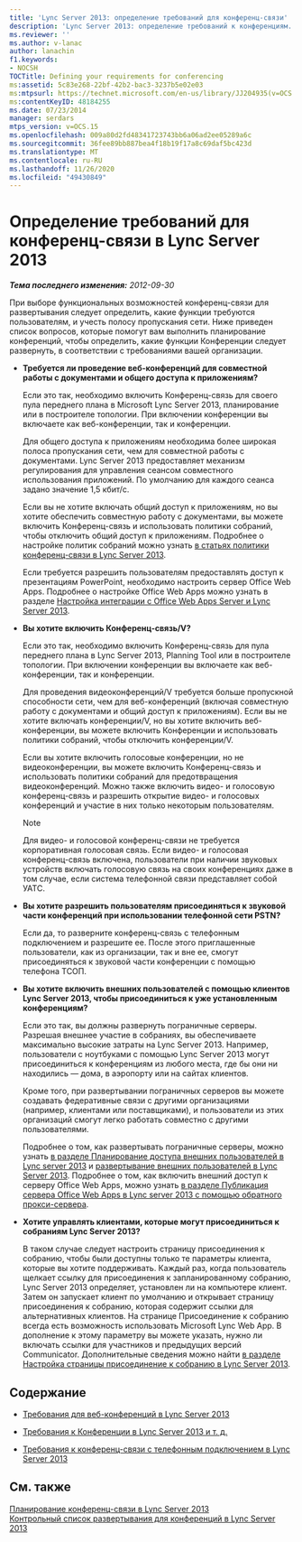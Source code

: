 ```yaml
---
title: 'Lync Server 2013: определение требований для конференц-связи'
description: 'Lync Server 2013: определение требований к конференциям.'
ms.reviewer: ''
ms.author: v-lanac
author: lanachin
f1.keywords:
- NOCSH
TOCTitle: Defining your requirements for conferencing
ms:assetid: 5c83e268-22bf-42b2-bac3-3237b5e02e03
ms:mtpsurl: https://technet.microsoft.com/en-us/library/JJ204935(v=OCS.15)
ms:contentKeyID: 48184255
ms.date: 07/23/2014
manager: serdars
mtps_version: v=OCS.15
ms.openlocfilehash: 009a80d2fd48341723743bb6a06ad2ee05289a6c
ms.sourcegitcommit: 36fee89bb887bea4f18b19f17a8c69daf5bc423d
ms.translationtype: MT
ms.contentlocale: ru-RU
ms.lasthandoff: 11/26/2020
ms.locfileid: "49430849"
---
```

# <a name="defining-your-requirements-for-conferencing-in-lync-server-2013"></a>Определение требований для конференц-связи в Lync Server 2013

<div data-xmlns="http://www.w3.org/1999/xhtml">

<div class="topic" data-xmlns="http://www.w3.org/1999/xhtml" data-msxsl="urn:schemas-microsoft-com:xslt" data-cs="https://msdn.microsoft.com/">

<div data-asp="https://msdn2.microsoft.com/asp">



</div>

<div id="mainSection">

<div id="mainBody">

<span> </span>

_**Тема последнего изменения:** 2012-09-30_

При выборе функциональных возможностей конференц-связи для развертывания следует определить, какие функции требуются пользователям, и учесть полосу пропускания сети. Ниже приведен список вопросов, которые помогут вам выполнить планирование конференций, чтобы определить, какие функции Конференции следует развернуть, в соответствии с требованиями вашей организации.

  - **Требуется ли проведение веб-конференций для совместной работы с документами и общего доступа к приложениям?**
    
    Если это так, необходимо включить Конференц-связь для своего пула переднего плана в Microsoft Lync Server 2013, планирование или в построителе топологии. При включении конференции вы включаете как веб-конференции, так и конференции.
    
    Для общего доступа к приложениям необходима более широкая полоса пропускания сети, чем для совместной работы с документами. Lync Server 2013 предоставляет механизм регулирования для управления сеансом совместного использования приложений. По умолчанию для каждого сеанса задано значение 1,5 кбит/с.
    
    Если вы не хотите включать общий доступ к приложениям, но вы хотите обеспечить совместную работу с документами, вы можете включить Конференц-связь и использовать политики собраний, чтобы отключить общий доступ к приложениям. Подробнее о настройке политик собраний можно узнать [в статьях политики конференц-связи в Lync Server 2013](lync-server-2013-conferencing-policies.md).
    
    Если требуется разрешить пользователям предоставлять доступ к презентациям PowerPoint, необходимо настроить сервер Office Web Apps. Подробнее о настройке Office Web Apps можно узнать в разделе [Настройка интеграции с Office Web Apps Server и Lync Server 2013](lync-server-2013-enabling-office-web-apps-server-and-lync-server-2013.md).

  - **Вы хотите включить Конференц-связь/V?**
    
    Если это так, необходимо включить Конференц-связь для пула переднего плана в Lync Server 2013, Planning Tool или в построителе топологии. При включении конференции вы включаете как веб-конференции, так и конференции.
    
    Для проведения видеоконференций/V требуется больше пропускной способности сети, чем для веб-конференций (включая совместную работу с документами и общий доступ к приложениям). Если вы не хотите включать конференции/V, но вы хотите включить веб-конференции, вы можете включить Конференции и использовать политики собраний, чтобы отключить конференции/V.
    
    Если вы хотите включить голосовые конференции, но не видеоконференции, вы можете включить Конференц-связь и использовать политики собраний для предотвращения видеоконференций. Можно также включить видео- и голосовую конференц-связь и разрешить открытие видео- и голосовых конференций и участие в них только некоторым пользователям.
    
    <div>
    

    > [!NOTE]  
    > Для видео- и голосовой конференц-связи не требуется корпоративная голосовая связь. Если видео- и голосовая конференц-связь включена, пользователи при наличии звуковых устройств включать голосовую связь на своих конференциях даже в том случае, если система телефонной связи представляет собой УАТС.

    
    </div>

  - **Вы хотите разрешить пользователям присоединяться к звуковой части конференций при использовании телефонной сети PSTN?**
    
    Если да, то разверните конференц-связь с телефонным подключением и разрешите ее. После этого приглашенные пользователи, как из организации, так и вне ее, смогут присоединяться к звуковой части конференции с помощью телефона ТСОП.

  - **Вы хотите включить внешних пользователей с помощью клиентов Lync Server 2013, чтобы присоединиться к уже установленным конференциям?**
    
    Если это так, вы должны развернуть пограничные серверы. Разрешая внешнее участие в собраниях, вы обеспечиваете максимально высокие затраты на Lync Server 2013. Например, пользователи с ноутбуками с помощью Lync Server 2013 могут присоединиться к конференциям из любого места, где бы они ни находились — дома, в аэропорту или на сайтах клиентов.
    
    Кроме того, при развертывании пограничных серверов вы можете создавать федеративные связи с другими организациями (например, клиентами или поставщиками), и пользователи из этих организаций смогут легко работать совместно с другими пользователями.
    
    Подробнее о том, как развертывать пограничные серверы, можно узнать [в разделе Планирование доступа внешних пользователей в Lync server 2013](lync-server-2013-planning-for-external-user-access.md) и [развертывание внешних пользователей в Lync Server 2013](lync-server-2013-deploying-external-user-access.md). Подробнее о том, как включить внешний доступ к серверу Office Web Apps, можно узнать [в разделе Публикация сервера Office Web Apps в Lync server 2013 с помощью обратного прокси-сервера](lync-server-2013-publishing-office-web-apps-server-using-a-reverse-proxy-server.md).

  - **Хотите управлять клиентами, которые могут присоединиться к собраниям Lync Server 2013?**
    
    В таком случае следует настроить страницу присоединения к собранию, чтобы были доступны только те параметры клиента, которые вы хотите поддерживать. Каждый раз, когда пользователь щелкает ссылку для присоединения к запланированному собранию, Lync Server 2013 определяет, установлен ли на компьютере клиент. Затем он запускает клиент по умолчанию и открывает страницу присоединения к собранию, которая содержит ссылки для альтернативных клиентов. На странице Присоединение к собранию всегда есть возможность использовать Microsoft Lync Web App. В дополнение к этому параметру вы можете указать, нужно ли включать ссылки для участников и предыдущих версий Communicator. Дополнительные сведения можно найти [в разделе Настройка страницы присоединение к собранию в Lync Server 2013](lync-server-2013-configuring-the-meeting-join-page.md).

<div>

## <a name="in-this-section"></a>Содержание

  - [Требования для веб-конференций в Lync Server 2013](lync-server-2013-web-conferencing-requirements.md)

  - [Требования к Конференции в Lync Server 2013 и т. д.](lync-server-2013-a-v-conferencing-requirements.md)

  - [Требования к конференц-связи с телефонным подключением в Lync Server 2013](lync-server-2013-dial-in-conferencing-requirements.md)

</div>

<div>

## <a name="see-also"></a>См. также


[Планирование конференц-связи в Lync Server 2013](lync-server-2013-planning-for-conferencing.md)  
[Контрольный список развертывания для конференций в Lync Server 2013](lync-server-2013-deployment-checklist-for-conferencing.md)  
  

</div>

</div>

<span> </span>

</div>

</div>

</div>

